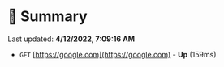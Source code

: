 # 📖 Summary
Last updated: **4/12/2022, 7:09:16 AM**

- `GET` [https://google.com](https://google.com) - **Up** (159ms)
